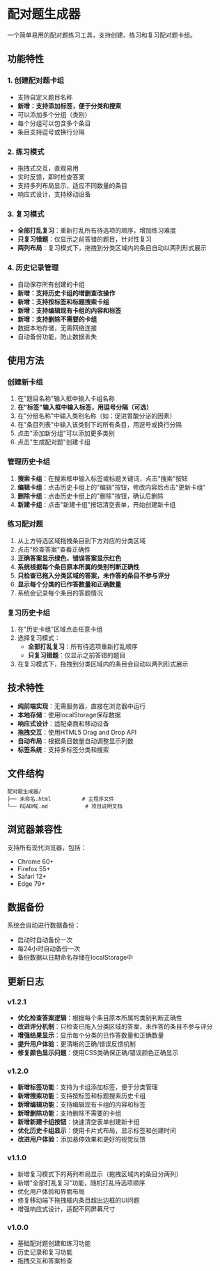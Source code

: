 # 配对题生成器

一个简单易用的配对题练习工具，支持创建、练习和复习配对题卡组。

## 功能特性

### 1. 创建配对题卡组
- 支持自定义题目名称
- **新增：支持添加标签，便于分类和搜索**
- 可以添加多个分组（类别）
- 每个分组可以包含多个条目
- 条目支持逗号或换行分隔

### 2. 练习模式
- 拖拽式交互，直观易用
- 实时反馈，即时检查答案
- 支持多列布局显示，适应不同数量的条目
- 响应式设计，支持移动设备

### 3. 复习模式
- **全部打乱复习**：重新打乱所有待选项的顺序，增加练习难度
- **只复习错题**：仅显示之前答错的题目，针对性复习
- **两列布局**：复习模式下，拖拽到分类区域内的条目自动以两列形式展示

### 4. 历史记录管理
- 自动保存所有创建的卡组
- **新增：支持历史卡组的增删查改操作**
- **新增：支持按标签和标题搜索卡组**
- **新增：支持编辑现有卡组的内容和标签**
- **新增：支持删除不需要的卡组**
- 数据本地存储，无需网络连接
- 自动备份功能，防止数据丢失

## 使用方法

### 创建新卡组
1. 在"题目名称"输入框中输入卡组名称
2. **在"标签"输入框中输入标签，用逗号分隔（可选）**
3. 在"分组名称"中输入类别名称（如：促进胃酸分泌的因素）
4. 在"条目列表"中输入该类别下的所有条目，用逗号或换行分隔
5. 点击"添加新分组"可以添加更多类别
6. 点击"生成配对题"创建卡组

### 管理历史卡组
1. **搜索卡组**：在搜索框中输入标签或标题关键词，点击"搜索"按钮
2. **编辑卡组**：点击历史卡组上的"编辑"按钮，修改内容后点击"更新卡组"
3. **删除卡组**：点击历史卡组上的"删除"按钮，确认后删除
4. **新建卡组**：点击"新建卡组"按钮清空表单，开始创建新卡组

### 练习配对题
1. 从上方待选区域拖拽条目到下方对应的分类区域
2. 点击"检查答案"查看正确性
3. **正确答案显示绿色，错误答案显示红色**
4. **系统根据每个条目原本所属的类别判断正确性**
5. **只检查已拖入分类区域的答案，未作答的条目不参与评分**
6. **显示每个分类的已作答数量和正确数量**
7. 系统会记录每个条目的答题情况

### 复习历史卡组
1. 在"历史卡组"区域点击任意卡组
2. 选择复习模式：
   - **全部打乱复习**：所有待选项重新打乱顺序
   - **只复习错题**：仅显示之前答错的题目
3. 在复习模式下，拖拽到分类区域内的条目会自动以两列形式展示

## 技术特性

- **纯前端实现**：无需服务器，直接在浏览器中运行
- **本地存储**：使用localStorage保存数据
- **响应式设计**：适配桌面和移动设备
- **拖拽交互**：使用HTML5 Drag and Drop API
- **自动布局**：根据条目数量自动调整显示列数
- **标签系统**：支持多标签分类和搜索

## 文件结构

```
配对题生成器/
├── 未命名.html          # 主程序文件
└── README.md            # 项目说明文档
```

## 浏览器兼容性

支持所有现代浏览器，包括：
- Chrome 60+
- Firefox 55+
- Safari 12+
- Edge 79+

## 数据备份

系统会自动进行数据备份：
- 启动时自动备份一次
- 每24小时自动备份一次
- 备份数据以日期命名存储在localStorage中

## 更新日志

### v1.2.1
- **优化检查答案逻辑**：根据每个条目原本所属的类别判断正确性
- **改进评分机制**：只检查已拖入分类区域的答案，未作答的条目不参与评分
- **增强结果显示**：显示每个分类的已作答数量和正确数量
- **提升用户体验**：更清晰的正确/错误反馈机制
- **修复颜色显示问题**：使用CSS类确保正确/错误颜色正确显示

### v1.2.0
- **新增标签功能**：支持为卡组添加标签，便于分类管理
- **新增搜索功能**：支持按标签和标题搜索历史卡组
- **新增编辑功能**：支持编辑现有卡组的内容和标签
- **新增删除功能**：支持删除不需要的卡组
- **新增新建卡组按钮**：快速清空表单创建新卡组
- **优化历史卡组显示**：使用卡片式布局，显示标签和创建时间
- **改进用户体验**：添加悬停效果和更好的视觉反馈

### v1.1.0
- 新增复习模式下的两列布局显示（拖拽区域内的条目分两列）
- 新增"全部打乱复习"功能，随机打乱待选项顺序
- 优化用户体验和界面布局
- 修复移动端下拖拽框内条目超出边框的UI问题
- 增强响应式设计，适配不同屏幕尺寸

### v1.0.0
- 基础配对题创建和练习功能
- 历史记录和复习功能
- 拖拽交互和答案检查 